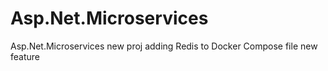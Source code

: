 # Asp.Net.Microservices
Asp.Net.Microservices
new proj
adding Redis to Docker Compose file
new feature
